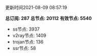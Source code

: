 更新时间2021-08-09 08:57:19

**总订阅: 287**
**总节点: 20112**
**有效节点: 5540**
- ss节点: 3937
- v2ray节点: 1409
- trojan节点: 136
- ssr节点: 58
